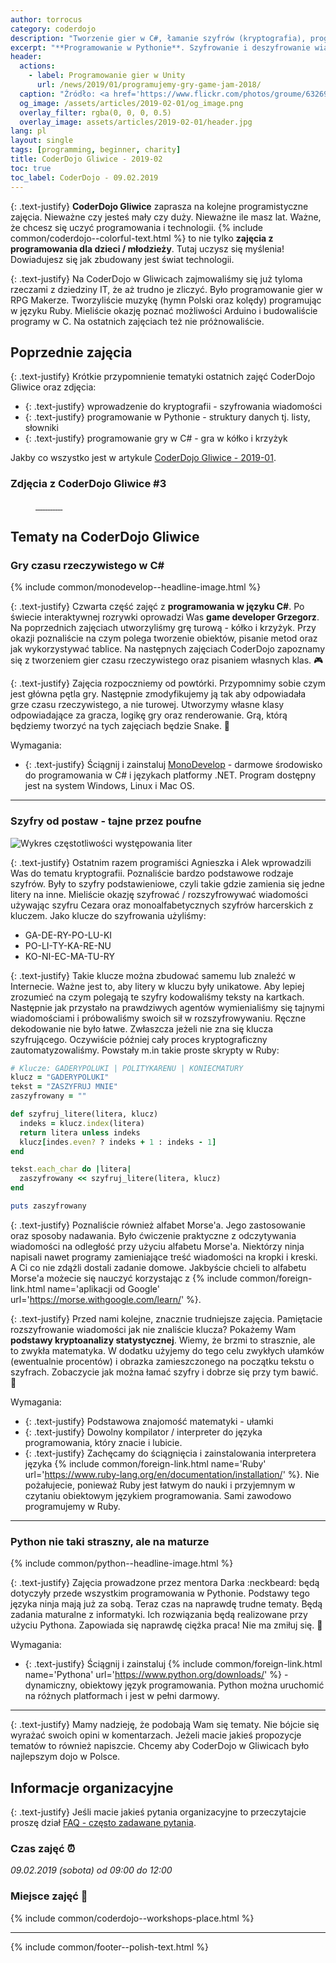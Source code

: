 ```yaml
---
author: torrocus
category: coderdojo
description: "Tworzenie gier w C#, łamanie szyfrów (kryptografia), programowanie w Pythonie oraz zabawy Arduino - Zajęcia z programowania dla dzieci - CoderDojo Gliwice #4"
excerpt: "**Programowanie w Pythonie**. Szyfrowanie i deszyfrowanie wiadomości. **Programowanie gier** w języku C#. Oto kolejne zajęcia z programowania dla dzieci i młodzieży."
header:
  actions:
    - label: Programowanie gier w Unity
      url: /news/2019/01/programujemy-gry-game-jam-2018/
  caption: "Źródło: <a href='https://www.flickr.com/photos/groume/6326938044' rel='nofollow noopener noreferrer' target='_blank'>Flickr</a>"
  og_image: /assets/articles/2019-02-01/og_image.png
  overlay_filter: rgba(0, 0, 0, 0.5)
  overlay_image: assets/articles/2019-02-01/header.jpg
lang: pl
layout: single
tags: [programming, beginner, charity]
title: CoderDojo Gliwice - 2019-02
toc: true
toc_label: CoderDojo - 09.02.2019
---
```


{: .text-justify}
**CoderDojo Gliwice** zaprasza na kolejne programistyczne zajęcia.
Nieważne czy jesteś mały czy duży.
Nieważne ile masz lat.
Ważne, że chcesz się uczyć programowania i technologii.
{% include common/coderdojo--colorful-text.html %} to nie tylko **zajęcia z programowania dla dzieci / młodzieży**.
Tutaj uczysz się myślenia!
Dowiadujesz się jak zbudowany jest świat technologii.

{: .text-justify}
Na CoderDojo w Gliwicach zajmowaliśmy się już tyloma rzeczami z dziedziny IT, że aż trudno je zliczyć.
Było programowanie gier w RPG Makerze.
Tworzyliście muzykę (hymn Polski oraz kolędy) programując w języku Ruby.
Mieliście okazję poznać możliwości Arduino i budowaliście programy w C.
Na ostatnich zajęciach też nie próżnowaliście.

## Poprzednie zajęcia

{: .text-justify}
Krótkie przypomnienie tematyki ostatnich zajęć CoderDojo Gliwice oraz zdjęcia:
+ {: .text-justify} wprowadzenie do kryptografii - szyfrowania wiadomości
+ {: .text-justify} programowanie w Pythonie - struktury danych tj. listy, słowniki
+ {: .text-justify} programowanie gry w C# - gra w kółko i krzyżyk

Jakby co wszystko jest w artykule [CoderDojo Gliwice - 2019-01](/coderdojo/2019/01/coderdojo-gliwice/).

### Zdjęcia z CoderDojo Gliwice #3
<figure class='third'>
  <a href='/assets/gallery/2019-02-01/01.jpg'>
    <img src='/assets/gallery/2019-02-01/thumbs/01.jpg' alt=''>
  </a>
  <a href='/assets/gallery/2019-02-01/02.jpg'>
    <img src='/assets/gallery/2019-02-01/thumbs/02.jpg' alt=''>
  </a>
  <a href='/assets/gallery/2019-02-01/03.jpg'>
    <img src='/assets/gallery/2019-02-01/thumbs/03.jpg' alt=''>
  </a>
  <a href='/assets/gallery/2019-02-01/04.jpg'>
    <img src='/assets/gallery/2019-02-01/thumbs/04.jpg' alt=''>
  </a>
  <a href='/assets/gallery/2019-02-01/05.jpg'>
    <img src='/assets/gallery/2019-02-01/thumbs/05.jpg' alt=''>
  </a>
  <a href='/assets/gallery/2019-02-01/06.jpg'>
    <img src='/assets/gallery/2019-02-01/thumbs/06.jpg' alt=''>
  </a>
  <a href='/assets/gallery/2019-02-01/07.jpg'>
    <img src='/assets/gallery/2019-02-01/thumbs/07.jpg' alt=''>
  </a>
  <a href='/assets/gallery/2019-02-01/08.jpg'>
    <img src='/assets/gallery/2019-02-01/thumbs/08.jpg' alt=''>
  </a>
  <a href='/assets/gallery/2019-02-01/09.jpg'>
    <img src='/assets/gallery/2019-02-01/thumbs/09.jpg' alt=''>
  </a>
  <a href='/assets/gallery/2019-02-01/10.jpg'>
    <img src='/assets/gallery/2019-02-01/thumbs/10.jpg' alt=''>
  </a>
  <a href='/assets/gallery/2019-02-01/11.jpg'>
    <img src='/assets/gallery/2019-02-01/thumbs/11.jpg' alt=''>
  </a>
  <a href='/assets/gallery/2019-02-01/12.jpg'>
    <img src='/assets/gallery/2019-02-01/thumbs/12.jpg' alt=''>
  </a>
</figure>

<!-- 
{% include gallery caption='TODO_Opis zajęcia CoderDojo Gliwice TODO_DataPoprzednichZajęć' %}
 -->

## Tematy na CoderDojo Gliwice

### Gry czasu rzeczywistego w C#

{% include common/monodevelop--headline-image.html %}

{: .text-justify}
Czwarta część zajęć z **programowania w języku C#**.
Po świecie interaktywnej rozrywki oprowadzi Was **game developer Grzegorz**.
Na poprzednich zajęciach utworzyliśmy grę turową - kółko i krzyżyk.
Przy okazji poznaliście na czym polega tworzenie obiektów, pisanie metod oraz jak wykorzystywać tablice.
Na następnych zajęciach CoderDojo zapoznamy się z tworzeniem gier czasu rzeczywistego oraz pisaniem własnych klas.
:video_game:

{: .text-justify}
Zajęcia rozpoczniemy od powtórki. 
Przypomnimy sobie czym jest główna pętla gry.
Następnie zmodyfikujemy ją tak aby odpowiadała grze czasu rzeczywistego, a nie turowej. 
Utworzymy własne klasy odpowiadające za gracza, logikę gry oraz renderowanie. 
Grą, którą będziemy tworzyć na tych zajęciach będzie Snake.
:bug:

Wymagania:
+ {: .text-justify} Ściągnij i zainstaluj <a href='#' rel='nofollow noopener noreferrer' target='_blank'>MonoDevelop</a> - darmowe środowisko do programowania w C# i językach platformy .NET. Program dostępny jest na system Windows, Linux i Mac OS.

----

### Szyfry od postaw - tajne przez poufne

<img src='/assets/articles/2019-02-01/letters-frequencies.svg' alt='Wykres częstotliwości występowania liter' class='align-center'>

{: .text-justify}
Ostatnim razem programiści Agnieszka i Alek wprowadzili Was do tematu kryptografii.
Poznaliście bardzo podstawowe rodzaje szyfrów.
Były to szyfry podstawieniowe, czyli takie gdzie zamienia się jedne litery na inne.
Mieliście okazję szyfrować / rozszyfrowywać wiadomości używając szyfru Cezara oraz monoalfabetycznych szyfrów harcerskich z kluczem.
Jako klucze do szyfrowania użyliśmy:
- GA-DE-RY-PO-LU-KI
- PO-LI-TY-KA-RE-NU
- KO-NI-EC-MA-TU-RY

{: .text-justify}
Takie klucze można zbudować samemu lub znaleźć w Internecie.
Ważne jest to, aby litery w kluczu były unikatowe.
Aby lepiej zrozumieć na czym polegają te szyfry kodowaliśmy teksty na kartkach.
Następnie jak przystało na prawdziwych agentów wymienialiśmy się tajnymi wiadomościami i próbowaliśmy swoich sił w rozszyfrowywaniu.
Ręczne dekodowanie nie było łatwe.
Zwłaszcza jeżeli nie zna się klucza szyfrującego.
Oczywiście później cały proces kryptograficzny zautomatyzowaliśmy.
Powstały m.in takie proste skrypty w Ruby:
```ruby
# Klucze: GADERYPOLUKI | POLITYKARENU | KONIECMATURY
klucz = "GADERYPOLUKI"
tekst = "ZASZYFRUJ MNIE"
zaszyfrowany = ""

def szyfruj_litere(litera, klucz)
  indeks = klucz.index(litera)
  return litera unless indeks
  klucz[indes.even? ? indeks + 1 : indeks - 1]
end

tekst.each_char do |litera|
  zaszyfrowany << szyfruj_litere(litera, klucz)
end

puts zaszyfrowany
```

{: .text-justify}
Poznaliście również alfabet Morse'a.
Jego zastosowanie oraz sposoby nadawania.
Było ćwiczenie praktyczne z odczytywania wiadomości na odległość przy użyciu alfabetu Morse'a.
Niektórzy ninja napisali nawet programy zamieniające treść wiadomości na kropki i kreski.
A Ci co nie zdążli dostali zadanie domowe.
Jakbyście chcieli to alfabetu Morse'a możecie się nauczyć korzystając z {% include common/foreign-link.html name='aplikacji od Google' url='https://morse.withgoogle.com/learn/' %}.

{: .text-justify}
Przed nami kolejne, znacznie trudniejsze zajęcia.
Pamiętacie rozszyfrowanie wiadomości jak nie znaliście klucza?
Pokażemy Wam **podstawy kryptoanalizy statystycznej**.
Wiemy, że brzmi to strasznie, ale to zwykła matematyka.
W dodatku użyjemy do tego celu zwykłych ułamków (ewentualnie procentów) i obrazka zamieszczonego na początku tekstu o szyfrach.
Zobaczycie jak można łamać szyfry i dobrze się przy tym bawić.
:key:

Wymagania:
+ {: .text-justify} Podstawowa znajomość matematyki - ułamki
+ {: .text-justify} Dowolny kompilator / interpreter do języka programowania, który znacie i lubicie.
+ {: .text-justify} Zachęcamy do ściągnięcia i zainstalowania interpretera języka
{% include common/foreign-link.html name='Ruby' url='https://www.ruby-lang.org/en/documentation/installation/' %}. Nie pożałujecie, ponieważ Ruby jest łatwym do nauki i przyjemnym w czytaniu obiektowym językiem programowania. Sami zawodowo programujemy w Ruby.

----

### Python nie taki straszny, ale na maturze

{% include common/python--headline-image.html %}

{: .text-justify}
Zajęcia prowadzone przez mentora Darka :neckbeard: będą dotyczyły przede wszystkim programowania w Pythonie.
Podstawy tego języka ninja mają już za sobą.
Teraz czas na naprawdę trudne tematy.
Będą zadania maturalne z informatyki.
Ich rozwiązania będą realizowane przy użyciu Pythona.
Zapowiada się naprawdę ciężka praca!
Nie ma zmiłuj się.
:snake:

Wymagania:
+ {: .text-justify} Ściągnij i zainstaluj {% include common/foreign-link.html name='Pythona' url='https://www.python.org/downloads/' %} - dynamiczny, obiektowy język programowania. Python można uruchomić na różnych platformach i jest w pełni darmowy.

----

{: .text-justify}
Mamy nadzieję, że podobają Wam się tematy.
Nie bójcie się wyrażać swoich opini w komentarzach.
Jeżeli macie jakieś propozycje tematów to również napiszcie.
Chcemy aby CoderDojo w Gliwicach było najlepszym dojo w Polsce.

## Informacje organizacyjne

{: .text-justify}
Jeśli macie jakieś pytania organizacyjne to przeczytajcie proszę dział [FAQ - często zadawane pytania](/coderdojo/2018/11/coderdojo-gliwice/#faq-często-zadawane-pytania).

### Czas zajęć :alarm_clock:
_09.02.2019 (sobota) od 09:00 do 12:00_

### Miejsce zajęć :office:
{% include common/coderdojo--workshops-place.html %}

----
{% include common/footer--polish-text.html %}
